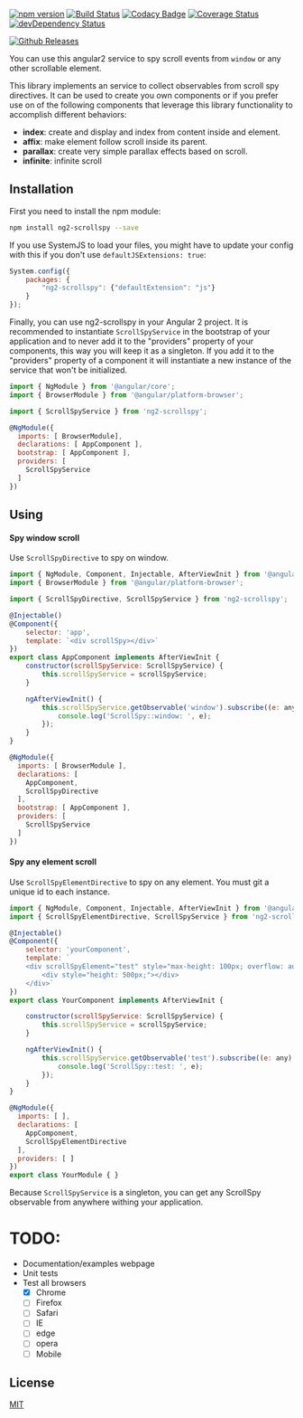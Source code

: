 [![npm version](https://img.shields.io/npm/v/ng2-scrollspy.svg?style=flat)](https://www.npmjs.com/package/ng2-scrollspy)
[![Build Status](https://img.shields.io/travis/JonnyBGod/ng2-scrollspy/master.svg?style=flat)](https://travis-ci.org/JonnyBGod/ng2-scrollspy)
[![Codacy Badge](https://api.codacy.com/project/badge/grade/bafd522f82da48fda8bb25bee689b32f)](https://www.codacy.com/app/JonnyBGod/ng2-scrollspy)
[![Coverage Status](https://coveralls.io/repos/JonnyBGod/ng2-scrollspy/badge.svg?branch=master&service=github)](https://coveralls.io/github/JonnyBGod/ng2-scrollspy?branch=master)
[![devDependency Status](https://david-dm.org/JonnyBGod/ng2-scrollspy/dev-status.svg)](https://david-dm.org/JonnyBGod/ng2-scrollspy#info=devDependencies)

[![Github Releases](https://img.shields.io/github/downloads/JonnyBGod/ng2-scrollspy/latest/total.svg)]()

You can use this angular2 service to spy scroll events from ```window``` or any other scrollable element.

This library implements an service to collect observables from scroll spy directives. It can be used to create you own components or if you prefer use on of the following components that leverage this library functionality to accomplish different behaviors:

* **index**: create and display and index from content inside and element.
* **affix**: make element follow scroll inside its parent.
* **parallax**: create very simple parallax effects based on scroll.
* **infinite**: infinite scroll

## Installation
First you need to install the npm module:
```sh
npm install ng2-scrollspy --save
```

If you use SystemJS to load your files, you might have to update your config with this if you don't use `defaultJSExtensions: true`:
```js
System.config({
	packages: {
		"ng2-scrollspy": {"defaultExtension": "js"}
	}
});
```

Finally, you can use ng2-scrollspy in your Angular 2 project.
It is recommended to instantiate `ScrollSpyService` in the bootstrap of your application and to never add it to the "providers" property of your components, this way you will keep it as a singleton.
If you add it to the "providers" property of a component it will instantiate a new instance of the service that won't be initialized.

```js
import { NgModule } from '@angular/core';
import { BrowserModule } from '@angular/platform-browser';

import { ScrollSpyService } from 'ng2-scrollspy';

@NgModule({
  imports: [ BrowserModule],
  declarations: [ AppComponent ], 
  bootstrap: [ AppComponent ],
  providers: [ 
    ScrollSpyService
  ] 
})
```

## Using

#### Spy window scroll

Use ```ScrollSpyDirective``` to spy on window.

```js
import { NgModule, Component, Injectable, AfterViewInit } from '@angular/core';
import { BrowserModule } from '@angular/platform-browser';

import { ScrollSpyDirective, ScrollSpyService } from 'ng2-scrollspy';

@Injectable()
@Component({
	selector: 'app',
	template: `<div scrollSpy></div>`
})
export class AppComponent implements AfterViewInit {
	constructor(scrollSpyService: ScrollSpyService) {
		this.scrollSpyService = scrollSpyService;
	}

	ngAfterViewInit() {
		this.scrollSpyService.getObservable('window').subscribe((e: any) => {
			console.log('ScrollSpy::window: ', e);
		});
	}
}

@NgModule({
  imports: [ BrowserModule ],
  declarations: [
  	AppComponent,
  	ScrollSpyDirective
  ], 
  bootstrap: [ AppComponent ],
  providers: [ 
    ScrollSpyService
  ] 
})
```

#### Spy any element scroll

Use ```ScrollSpyElementDirective``` to spy on any element. You must git a unique id to each instance.

```js
import { NgModule, Component, Injectable, AfterViewInit } from '@angular/core';
import { ScrollSpyElementDirective, ScrollSpyService } from 'ng2-scrollspy';

@Injectable()
@Component({
	selector: 'yourComponent',
	template: `
	<div scrollSpyElement="test" style="max-height: 100px; overflow: auto;">
		<div style="height: 500px;"></div>
	</div>`
})
export class YourComponent implements AfterViewInit {

	constructor(scrollSpyService: ScrollSpyService) {
		this.scrollSpyService = scrollSpyService;
	}

	ngAfterViewInit() {
		this.scrollSpyService.getObservable('test').subscribe((e: any) => {
			console.log('ScrollSpy::test: ', e);
		});
	}
}

@NgModule({
  imports: [ ],
  declarations: [
  	AppComponent,
  	ScrollSpyElementDirective
  ], 
  providers: [ ] 
})
export class YourModule { }
```

Because ```ScrollSpyService``` is a singleton, you can get any ScrollSpy observable from anywhere withing your application.

# TODO:

* Documentation/examples webpage
* Unit tests
* Test all browsers
	- [x] Chrome
	- [ ] Firefox
	- [ ] Safari
	- [ ] IE
	- [ ] edge
	- [ ] opera
	- [ ] Mobile

## License

[MIT](LICENSE)
